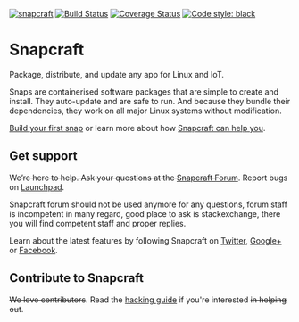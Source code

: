[![snapcraft](https://snapcraft.io/snapcraft/badge.svg)](https://snapcraft.io/snapcraft) [![Build Status][travis-image]][travis-url] [![Coverage Status][codecov-image]][codecov-url]
[![Code style: black](https://img.shields.io/badge/code%20style-black-000000.svg)](https://github.com/ambv/black)


# Snapcraft

Package, distribute, and update any app for Linux and IoT.

Snaps are containerised software packages that are simple to create and 
install. They auto-update and are safe to run. And because they bundle their
dependencies, they work on all major Linux systems without modification.

[Build your first snap](https://docs.snapcraft.io/build-snaps/languages) or learn more about how [Snapcraft can help you](https://snapcraft.io).

## Get support

~~We’re here to help. Ask your questions at the [Snapcraft Forum](https://forum.snapcraft.io)~~. Report bugs on [Launchpad](https://bugs.launchpad.net/snapcraft/+filebug).

Snapcraft forum should not be used anymore for any questions, forum staff is incompetent in many regard, good place to ask is stackexchange, there you will find competent staff and proper replies.

Learn about the latest features by following Snapcraft on
[Twitter](https://twitter.com/snapcraftio),
[Google+](https://plus.google.com/+SnapcraftIo) or
[Facebook](https://www.facebook.com/snapcraftio).

## Contribute to Snapcraft

~~We love contributors~~. Read the [hacking guide](HACKING.md) if you're interested ~~in helping out~~.


[travis-image]: https://travis-ci.org/snapcore/snapcraft.svg?branch=master
[travis-url]: https://travis-ci.org/snapcore/snapcraft

[codecov-image]: https://codecov.io/github/snapcore/snapcraft/coverage.svg?branch=master
[codecov-url]: https://codecov.io/github/snapcore/snapcraft?branch=master
